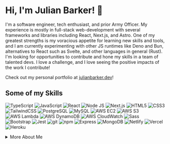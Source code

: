 # Hi, I'm Julian Barker! 🦖

I'm a software engineer, tech enthusiast, and prior Army Officer. My experience is mostly in full-stack web-development with several frameworks and libraries including React, Next.js, and Astro. One of my greatest strengths is my voracious appetite for learning new skills and tools, and I am currently experimenting with other JS runtimes like Deno and Bun, alternatives to React such as Svelte, and other languages in general (Rust). I'm looking for opportunities to contribute and hone my skills in a team of talented devs. I love a challenge, and I love seeing the positive impacts of the work I contribute!

Check out my personal portfolio at [julianbarker.dev](https://julianbarker.dev)!

## Some of my Skills
<p>
  <img alt="TypeScript" src="https://img.shields.io/badge/-TypeScript-94001f?style=flat-square&logo=typescript&logoColor=white" />
  <img alt="JavaScript" src="https://img.shields.io/badge/-JavaScript-901516?style=flat-square&logo=javascript&logoColor=white" />
  <img alt="React" src="https://img.shields.io/badge/-React-8b210c?style=flat-square&logo=react&logoColor=white" />
  <img alt="Node JS" src="https://img.shields.io/badge/-NodeJS-852a02?style=flat-square&logo=Node.js&logoColor=white" />
  <img alt="Next.js" src="https://img.shields.io/badge/-NextJS-7f3200?style=flat-square&logo=nextjs&logoColor=white" />
  <img alt="HTML5" src="https://img.shields.io/badge/-HTML5-793900?style=flat-square&logo=html5&logoColor=white" />
  <img alt="CSS3" src="https://img.shields.io/badge/-CSS3-723e00?style=flat-square&logo=css3&logoColor=white" />
  <img alt="TailwindCSS" src="https://img.shields.io/badge/-TailwindCSS-6b4300?style=flat-square&logo=tailwindcss&logoColor=white" />
  <img alt="PostgreSQL" src="https://img.shields.io/badge/-PostgreSQL-644800?style=flat-square&logo=postgresql&logoColor=white" />
  <img alt="MySQL" src="https://img.shields.io/badge/-MySQL-5d4b00?style=flat-square&logo=mysql&logoColor=white" />
  <img alt="AWS EC2" src="https://img.shields.io/badge/-AmazonEC2-564f00?style=flat-square&logo=amazonec2&logoColor=white" />
  <img alt="AWS S3" src="https://img.shields.io/badge/-AmazonS3-4f5100?style=flat-square&logo=amazons3&logoColor=white" />
  <img alt="AWS Lambda" src="https://img.shields.io/badge/-Lambda-485403?style=flat-square&logo=amazonlambda&logoColor=white" />
  <img alt="AWS DynamoDB" src="https://img.shields.io/badge/-DynamoDB-41560d?style=flat-square&logo=amazondynamodb&logoColor=white" />
  <img alt="AWS CloudWatch" src="https://img.shields.io/badge/-CloudWatch-3a5817?style=flat-square&logo=amazoncloudwatch&logoColor=white" />
  <img alt="Sass" src="https://img.shields.io/badge/-Sass-335a20?style=flat-square&logo=sass&logoColor=white" />
  <img alt="Bootstrap" src="https://img.shields.io/badge/-Bootstrap-2b5b29?style=flat-square&logo=bootstrap&logoColor=white" />
  <img alt="Jest" src="https://img.shields.io/badge/-Jest-245c31?style=flat-square&logo=react&logoColor=white" />
  <img alt="git" src="https://img.shields.io/badge/-Git-1c5d39?style=flat-square&logo=git&logoColor=white" />
  <img alt="npm" src="https://img.shields.io/badge/-NPM-135e40?style=flat-square&logo=npm&logoColor=white" />
  <img alt="Express" src="https://img.shields.io/badge/-Express-085f47?style=flat-square&logo=express&logoColor=white" /> 
  <img alt="MongoDB" src="https://img.shields.io/badge/-MongoDB-005f4e?style=flat-square&logo=mongodb&logoColor=white" />
  <img alt="Netlify" src="https://img.shields.io/badge/-Netlify-006054?style=flat-square&logo=netlify&logoColor=white" />
  <img alt="Vercel" src="https://img.shields.io/badge/-Vercel-00605a?style=flat-square&logo=vercel&logoColor=white" />
  <img alt="Heroku" src="https://img.shields.io/badge/-Heroku-00605f?style=flat-square&logo=heroku&logoColor=white" />
</p>

<details>
<summary>More About Me</summary>

I grew up in southwest Connecticut with my parents and brother. I was always interested in technology and science, but never broke into the self-taught coder life in my youth. After high school, I attended the United States Military Academy, through which I commissioned in 2016 as an Infantry Officer in the US Army, also earning my Bachelors of Science in electrical engineering. I graduated the US Army Ranger School in 2017 and spent the following 5 years in various leadership roles that taught me a lot about leading teams of people, managing valuable resources, and budgeting the most precious commodity of all: time. 

In my free time, I love to be outdoors, and have recently taken to hunting. Though it's something that never interested me until recently, I've found it fosters a deep connection with nature and the wilderness, while also engaging me both mentally and physically. I also love to surf, SCUBA dive, climb, hike, camp, and more.

  </details>




<!---
julian-barker/julian-barker is a ✨ special ✨ repository because its `README.md` (this file) appears on your GitHub profile.
You can click the Preview link to take a look at your changes.
--->

